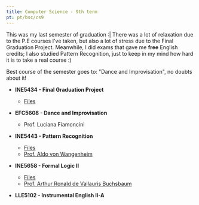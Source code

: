 ```yaml
---
title: Computer Science - 9th term
pt: pt/bsc/cs9
---
```


This was my last semester of graduation :|
There was a lot of relaxation due to the P.E courses I've taken, but also a lot of stress due to the Final Graduation Project.
Meanwhile, I did exams that gave me **free** English credits;
I also studied Pattern Recognition, just to keep in my mind how hard it is to take a real course :)

Best course of the semester goes to: "Dance and Improvisation", no doubts about it!

  * **INE5434 - Final Graduation Project**
      + [Files](http://archive.alvb.in/bsc/disciplinas/ine5434/)

  * **EFC5608 - Dance and Improvisation**
      + Prof. Luciana Fiamoncini

  * **INE5443 - Pattern Recognition**
      + [Files](http://archive.alvb.in/bsc/disciplinas/ine5443/)
      + [Prof. Aldo von Wangenheim](http://www.inf.ufsc.br/~awangenh/)

  * **INE5658 - Formal Logic II**
      + [Files](http://archive.alvb.in/bsc/disciplinas/ine5658/)
      + [Prof. Arthur Ronald de Vallauris Buchsbaum](http://www.inf.ufsc.br/~gresse/)

  * **LLE5102 - Instrumental English II-A**

